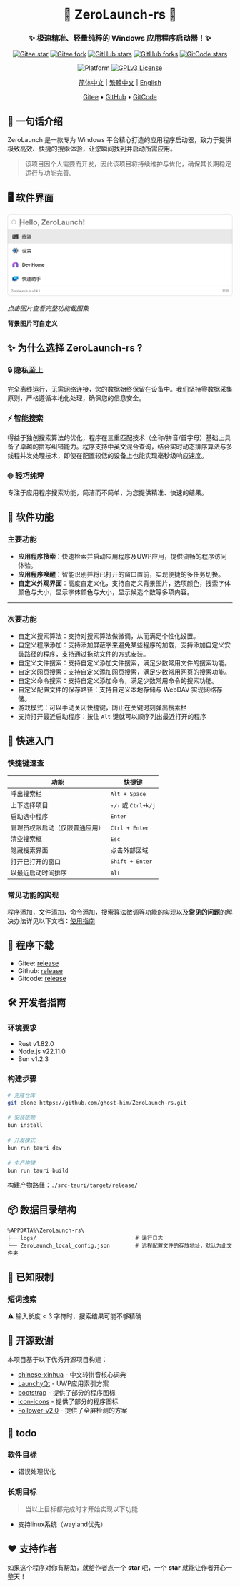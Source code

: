 <div align="center">
<!--
    <p align="center">
         <img src="./Web/src/assets/logo.png" height="128" alt="ZeroLaunch-logo"/> 
    </p>
-->
    <h1>🚀 ZeroLaunch-rs 🚀</h1>
</div>

<div align="center"><h3>✨ 极速精准、轻量纯粹的 Windows 应用程序启动器！✨</h3></div>

<div align="center">


[![Gitee star](https://gitee.com/ghost-him/ZeroLaunch-rs/badge/star.svg?theme=dark)](https://gitee.com/ghost-him/ZeroLaunch-rs/stargazers)
[![Gitee fork](https://gitee.com/ghost-him/ZeroLaunch-rs/badge/fork.svg?theme=dark)](https://gitee.com/ghost-him/ZeroLaunch-rs/members)
[![GitHub stars](https://img.shields.io/github/stars/ghost-him/ZeroLaunch-rs.svg?style=social)](https://github.com/ghost-him/ZeroLaunch-rs/stargazers)
[![GitHub forks](https://img.shields.io/github/forks/ghost-him/ZeroLaunch-rs.svg?style=social)](https://github.com/ghost-him/ZeroLaunch-rs/network/members)
[![GitCode stars](https://gitcode.com/ghost-him/ZeroLaunch-rs/star/badge.svg)](https://gitcode.com/ghost-him/ZeroLaunch-rs/stargazers)

</div>

<div align="center">

![Platform](https://img.shields.io/badge/Platform-Windows_11-0078d7?logo=windows11&logoColor=white)
[![GPLv3 License](https://img.shields.io/badge/License-GPLv3-blue.svg)](https://www.gnu.org/licenses/gpl-3.0)
</div>

<div align="center">

[简体中文](README.md) | [繁體中文](readme-cn2.md) | [English](readme-en.md)

</div>


<div align="center">
    <a href="https://gitee.com/ghost-him/ZeroLaunch-rs" target="_blank">Gitee</a> •
    <a href="https://github.com/ghost-him/ZeroLaunch-rs" target="_blank">GitHub</a> •
    <a href="https://gitcode.com/ghost-him/ZeroLaunch-rs" target="_blank">GitCode</a>
</div>

## 📕 一句话介绍

ZeroLaunch 是一款专为 Windows 平台精心打造的应用程序启动器，致力于提供极致高效、快捷的搜索体验，让您瞬间找到并启动所需应用。

> 该项目因个人需要而开发，因此该项目将持续维护与优化，确保其长期稳定运行与功能完善。

## 🖥️ 软件界面

[![主界面预览](asset/主界面.png)](asset/picture.md)

*点击图片查看完整功能截图集*

**背景图片可自定义**

## ✨ 为什么选择 ZeroLaunch-rs ?

### 🔒 隐私至上
完全离线运行，无需网络连接，您的数据始终保留在设备中。我们坚持零数据采集原则，严格遵循本地化处理，确保您的信息安全。

### ⚡ 智能搜索
得益于独创搜索算法的优化，程序在三重匹配技术（全称/拼音/首字母）基础上具备了卓越的拼写纠错能力。程序支持中英文混合查询，结合实时动态排序算法与多线程并发处理技术，即使在配置较低的设备上也能实现毫秒级响应速度。

### 🌐 轻巧纯粹
专注于应用程序搜索功能，简洁而不简单，为您提供精准、快速的结果。

## 🔬 软件功能

### 主要功能

* **应用程序搜索**：快速检索并启动应用程序及UWP应用，提供流畅的程序访问体验。
* **应用程序唤醒**：智能识别并将已打开的窗口置前，实现便捷的多任务切换。
* **自定义外观界面**：高度自定义化，支持自定义背景图片，选项颜色，搜索字体颜色与大小，显示字体颜色与大小，显示候选个数等多项内容。

---
### 次要功能

* 自定义搜索算法：支持对搜索算法做微调，从而满足个性化设置。
* 自定义程序添加：支持添加屏蔽字来避免某些程序的加载，支持添加自定义安装路径的程序，支持通过拖动文件的方式安装。
* 自定义文件搜索：支持自定义添加文件搜索，满足少数常用文件的搜索功能。
* 自定义网页搜索：支持自定义添加网页搜索，满足少数常用网页的搜索功能。
* 自定义命令搜索：支持自定义添加命令，满足少数常用命令的搜索功能。
* 自定义配置文件的保存路径：支持自定义本地存储与 WebDAV 实现网络存储。
* 游戏模式：可以手动关闭快捷键，防止在关键时刻弹出搜索栏
* 支持打开最近启动程序：按住 `Alt` 键就可以顺序列出最近打开的程序

## 🚀 快速入门

### 快捷键速查

| 功能                | 快捷键           |
|---------------------|------------------|
| 呼出搜索栏          | `Alt + Space`    |
| 上下选择项目        | `↑/↓` 或 `Ctrl+k/j` |
| 启动选中程序        | `Enter`          |
| 管理员权限启动（仅限普通应用）      | `Ctrl + Enter`   |
| 清空搜索框          | `Esc`            |
| 隐藏搜索界面        | 点击外部区域      |
| 打开已打开的窗口     | `Shift + Enter` |
| 以最近启动时间排序  | `Alt` |

### 常见功能的实现

程序添加，文件添加，命令添加，搜索算法微调等功能的实现以及**常见的问题**的解决办法详见以下文档：[使用指南](doc/Feature_Implementation_Guide_cn.md)

## 🚩 程序下载

* Gitee: [release](https://gitee.com/ghost-him/ZeroLaunch-rs/releases)
* Github: [release](https://github.com/ghost-him/ZeroLaunch-rs/releases)
* Gitcode: [release](https://gitcode.com/ghost-him/ZeroLaunch-rs/releases)

## 🛠️ 开发者指南

### 环境要求

* Rust v1.82.0
* Node.js v22.11.0
* Bun v1.2.3

### 构建步骤

```bash
# 克隆仓库
git clone https://github.com/ghost-him/ZeroLaunch-rs.git

# 安装依赖
bun install

# 开发模式
bun run tauri dev

# 生产构建
bun run tauri build
```

构建产物路径：`./src-tauri/target/release/`

## 📦 数据目录结构

```
%APPDATA%\ZeroLaunch-rs\
├── logs/                               # 运行日志
└── ZeroLaunch_local_config.json        # 远程配置文件的存放地址，默认为此文件夹
```

## 📌 已知限制

### 短词搜索

⚠️ 输入长度 < 3 字符时，搜索结果可能不够精确

## 🤝 开源致谢

本项目基于以下优秀开源项目构建：

* [chinese-xinhua](https://github.com/pwxcoo/chinese-xinhua) - 中文转拼音核心词典
* [LaunchyQt](https://github.com/samsonwang/LaunchyQt) - UWP应用索引方案
* [bootstrap](https://icons.bootcss.com/) - 提供了部分的程序图标
* [icon-icons](https://icon-icons.com/zh/) - 提供了部分的程序图标
* [Follower-v2.0](https://github.com/MrBeanCpp/Follower-v2.0) - 提供了全屏检测的方案

## 🎯 todo

### 软件目标

* 错误处理优化

### 长期目标

> 当以上目标都完成时才开始实现以下功能

* 支持linux系统（wayland优先）

## ❤️ 支持作者

如果这个程序对你有帮助，就给作者点一个 **star** 吧，一个 **star** 就能让作者开心一整天！